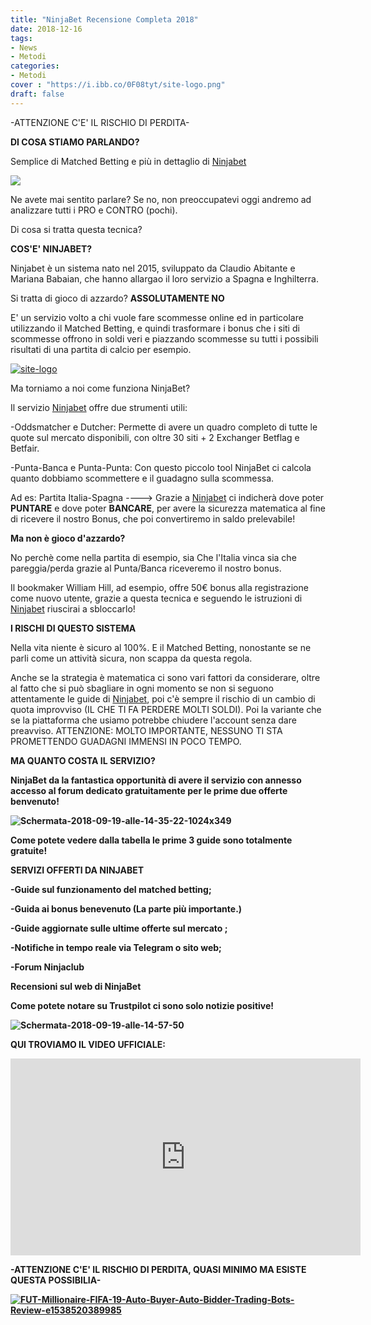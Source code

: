 ```yaml
---
title: "NinjaBet Recensione Completa 2018"
date: 2018-12-16
tags:
- News
- Metodi
categories:
- Metodi
cover : "https://i.ibb.co/0F08tyt/site-logo.png"
draft: false
---
```

-ATTENZIONE C'E' IL RISCHIO DI PERDITA-

<strong>DI COSA STIAMO PARLANDO?</strong>

Semplice di Matched Betting e più in dettaglio di <a href="https://www.ninjabet.it/74323/aff">Ninjabet</a>

<img src="https://i.ibb.co/7pbGCxG/maxresdefault-1.jpg">

Ne avete mai sentito parlare? Se no, non preoccupatevi oggi andremo ad analizzare tutti i PRO e CONTRO (pochi).

Di cosa si tratta questa tecnica?

<strong> COS'E' NINJABET?</strong>

Ninjabet è un sistema nato nel 2015, sviluppato da Claudio Abitante e Mariana Babaian, che hanno allargao il loro servizio a Spagna e Inghilterra.

Si tratta di gioco di azzardo? <strong>ASSOLUTAMENTE NO</strong>

E' un servizio volto a chi vuole fare scommesse online ed in particolare utilizzando il Matched Betting, e quindi trasformare i bonus che i siti di scommesse offrono in soldi veri e piazzando scommesse su tutti i possibili risultati di una partita di calcio per esempio.

<a href="https://www.ninjabet.it/74323/aff"><img src="https://i.ibb.co/0F08tyt/site-logo.png" alt="site-logo" border="0"></a>

Ma torniamo a noi come funziona NinjaBet? 

Il servizio <a href="https://www.ninjabet.it/74323/aff">Ninjabet</a> offre due strumenti utili:

-Oddsmatcher e Dutcher: Permette di avere un quadro completo di tutte le quote sul mercato disponibili, con oltre 30 siti + 2 Exchanger Betflag e Betfair.

-Punta-Banca e Punta-Punta: Con questo piccolo tool NinjaBet ci calcola quanto dobbiamo scommettere e il guadagno sulla scommessa.

Ad es: Partita Italia-Spagna ----> Grazie a <a href="https://www.ninjabet.it/74323/aff">Ninjabet</a> ci indicherà dove poter <strong>PUNTARE</strong> e dove poter <strong>BANCARE</strong>, per avere la sicurezza matematica al fine di ricevere il nostro Bonus, che poi convertiremo in saldo prelevabile!

<strong>Ma non è gioco d'azzardo?</strong>

No perchè come nella partita di esempio, sia Che l'Italia vinca sia che pareggia/perda grazie al Punta/Banca riceveremo il nostro bonus.

Il bookmaker William Hill, ad esempio, offre 50€ bonus alla registrazione come nuovo utente, grazie a questa tecnica e seguendo le istruzioni di <a href="https://www.ninjabet.it/74323/aff">Ninjabet</a> riuscirai a sbloccarlo!

<strong>I RISCHI DI QUESTO SISTEMA</strong>

Nella vita niente è sicuro al 100%.
E il Matched Betting, nonostante se ne parli come un attività sicura, non scappa da questa regola.

Anche se la strategia è matematica ci sono vari fattori da considerare, oltre al fatto che si può sbagliare in ogni momento se non si seguono attentamente le guide di <a href="https://www.ninjabet.it/74323/aff">Ninjabet</a>, poi c'è sempre il rischio di un cambio di quota improvviso (IL CHE TI FA PERDERE MOLTI SOLDI).
Poi la variante che se la piattaforma che usiamo potrebbe chiudere l'account senza dare preavviso.
ATTENZIONE: MOLTO IMPORTANTE, NESSUNO TI STA PROMETTENDO GUADAGNI IMMENSI IN POCO TEMPO.

<strong> MA QUANTO COSTA IL SERVIZIO? <strong>

NinjaBet da la fantastica opportunità di avere il servizio con annesso accesso al forum dedicato gratuitamente per le prime due offerte benvenuto!

<img src="https://i.ibb.co/M53xNfP/Schermata-2018-09-19-alle-14-35-22-1024x349.png" alt="Schermata-2018-09-19-alle-14-35-22-1024x349" border="0">

Come potete vedere dalla tabella le prime 3 guide sono totalmente gratuite!

<strong>SERVIZI OFFERTI DA NINJABET</strong>

-Guide sul funzionamento del matched betting;

-Guida ai bonus benevenuto (La parte più importante.)

-Guide aggiornate sulle ultime offerte sul mercato ;

-Notifiche in tempo reale via Telegram o sito web;

-Forum Ninjaclub 

<strong> Recensioni sul web di NinjaBet</strong>

Come potete notare su Trustpilot ci sono solo notizie positive!

<img src="https://i.ibb.co/qRMMTfq/Schermata-2018-09-19-alle-14-57-50.png" alt="Schermata-2018-09-19-alle-14-57-50" border="0">

QUI TROVIAMO IL VIDEO UFFICIALE:

<iframe width="560" height="315" src="https://www.youtube.com/embed/tcvlrPFBUY4" frameborder="0" allow="accelerometer; autoplay; encrypted-media; gyroscope; picture-in-picture" allowfullscreen></iframe>

-ATTENZIONE C'E' IL RISCHIO DI PERDITA, QUASI MINIMO MA ESISTE QUESTA POSSIBILIA-


<a href="https://ultimatetradingrobot.com/?hop=seriousnew"><img src="https://i.ibb.co/SKf0m2Z/FUT-Millionaire-FIFA-19-Auto-Buyer-Auto-Bidder-Trading-Bots-Review-e1538520389985.jpg" alt="FUT-Millionaire-FIFA-19-Auto-Buyer-Auto-Bidder-Trading-Bots-Review-e1538520389985" border="0"></a>

